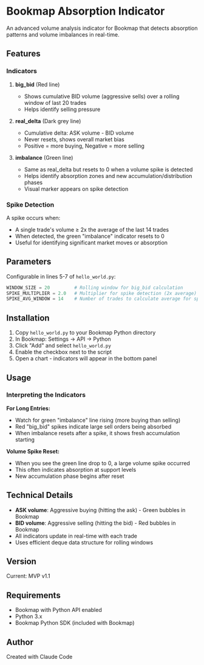 # Bookmap Absorption Indicator

An advanced volume analysis indicator for Bookmap that detects absorption patterns and volume imbalances in real-time.

## Features

### Indicators

1. **big_bid** (Red line)
   - Shows cumulative BID volume (aggressive sells) over a rolling window of last 20 trades
   - Helps identify selling pressure

2. **real_delta** (Dark grey line)
   - Cumulative delta: ASK volume - BID volume
   - Never resets, shows overall market bias
   - Positive = more buying, Negative = more selling

3. **imbalance** (Green line)
   - Same as real_delta but resets to 0 when a volume spike is detected
   - Helps identify absorption zones and new accumulation/distribution phases
   - Visual marker appears on spike detection

### Spike Detection

A spike occurs when:
- A single trade's volume ≥ 2x the average of the last 14 trades
- When detected, the green "imbalance" indicator resets to 0
- Useful for identifying significant market moves or absorption

## Parameters

Configurable in lines 5-7 of `hello_world.py`:

```python
WINDOW_SIZE = 20         # Rolling window for big_bid calculation
SPIKE_MULTIPLIER = 2.0   # Multiplier for spike detection (2x average)
SPIKE_AVG_WINDOW = 14    # Number of trades to calculate average for spike
```

## Installation

1. Copy `hello_world.py` to your Bookmap Python directory
2. In Bookmap: Settings → API → Python
3. Click "Add" and select `hello_world.py`
4. Enable the checkbox next to the script
5. Open a chart - indicators will appear in the bottom panel

## Usage

### Interpreting the Indicators

**For Long Entries:**
- Watch for green "imbalance" line rising (more buying than selling)
- Red "big_bid" spikes indicate large sell orders being absorbed
- When imbalance resets after a spike, it shows fresh accumulation starting

**Volume Spike Reset:**
- When you see the green line drop to 0, a large volume spike occurred
- This often indicates absorption at support levels
- New accumulation phase begins after reset

## Technical Details

- **ASK volume**: Aggressive buying (hitting the ask) - Green bubbles in Bookmap
- **BID volume**: Aggressive selling (hitting the bid) - Red bubbles in Bookmap
- All indicators update in real-time with each trade
- Uses efficient deque data structure for rolling windows

## Version

Current: MVP v1.1

## Requirements

- Bookmap with Python API enabled
- Python 3.x
- Bookmap Python SDK (included with Bookmap)

## Author

Created with Claude Code
